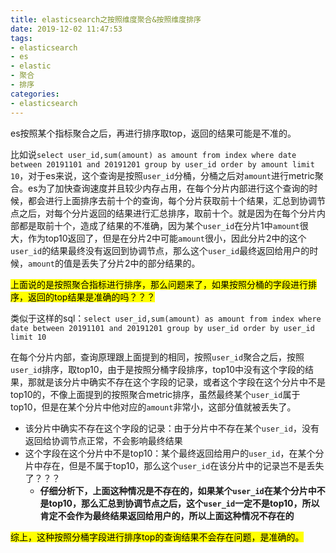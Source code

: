 ```yaml
---
title: elasticsearch之按照维度聚合&按照维度排序
date: 2019-12-02 11:47:53
tags:
- elasticsearch
- es
- elastic
- 聚合
- 排序
categories:
- elasticsearch
---
```


es按照某个指标聚合之后，再进行排序取top，返回的结果可能是不准的。

比如说`select user_id,sum(amount) as amount from index where date between 20191101 and 20191201 group by user_id order by amount limit 10`，对于es来说，这个查询是按照`user_id`分桶，分桶之后对`amount`进行metric聚合。es为了加快查询速度并且较少内存占用，在每个分片内部进行这个查询的时候，都会进行上面排序去前十个的查询，每个分片获取前十个结果，汇总到协调节点之后，对每个分片返回的结果进行汇总排序，取前十个。就是因为在每个分片内部都是取前十个，造成了结果的不准确，因为某个`user_id`在分片1中`amount`很大，作为top10返回了，但是在分片2中可能`amount`很小，因此分片2中的这个`user_id`的结果最终没有返回到协调节点，那么这个`user_id`最终返回给用户的时候，`amount`的值是丢失了分片2中的部分结果的。

<mark>上面说的是按照聚合指标进行排序，那么问题来了，如果按照分桶的字段进行排序，返回的top结果是准确的吗？？？</mark>

类似于这样的sql：`select user_id,sum(amount) as amount from index where date between 20191101 and 20191201 group by user_id order by user_id limit 10`

在每个分片内部，查询原理跟上面提到的相同，按照`user_id`聚合之后，按照`user_id`排序，取top10，由于是按照分桶字段排序，top10中没有这个字段的结果，那就是该分片中确实不存在这个字段的记录，或者这个字段在这个分片中不是top10的，不像上面提到的按照聚合metric排序，虽然最终某个`user_id`属于top10，但是在某个分片中他对应的`amount`非常小，这部分值就被丢失了。

- 该分片中确实不存在这个字段的记录：由于分片中不存在某个`user_id`，没有返回给协调节点正常，不会影响最终结果
- 这个字段在这个分片中不是top10：某个最终返回给用户的`user_id`，在某个分片中存在，但是不属于top10，那么这个`user_id`在该分片中的记录岂不是丢失了？？？
  - **仔细分析下，上面这种情况是不存在的，如果某个`user_id`在某个分片中不是top10，那么汇总到协调节点之后，这个`user_id`一定不是top10，所以肯定不会作为最终结果返回给用户的，所以上面这种情况不存在的**

<mark>综上，这种按照分桶字段进行排序top的查询结果不会存在问题，是准确的。</mark>
